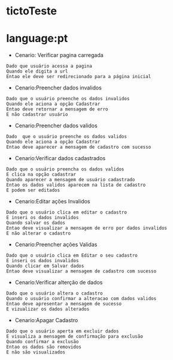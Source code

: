 # tictoTeste
# language:pt

- Cenario: Verificar pagina carregada
```
Dado que usuário acessa a pagina
Quando ele digita a url
Entao ele deve ser redirecionado para a página inicial
```
- Cenario:Preencher dados invalidos
```
Dado que o usuário preenche os dados invalidos
Quando ele aciona a opção Cadastrar
Entao deve retornar a mensagem de erro
E não cadastrar usuário
```
- Cenario:Preencher dados validos
```
Dado  que o usuário preenche os dados validos
Quando ele aciona a opção Cadastrar
Entao deve aparecer a mensagem de cadastro com sucesso
```
- Cenario:Verificar dados cadastrados
```
Dado que o usuário preencha os dados validos
E clica na opção cadastrar
Quando aparecer a mensagem de usuário cadastrado
Entao os dados validos aparecem na lista de cadastro
E podem ser editados
```
- Cenario:Editar ações Invalidos
```
Dado que o usuário clica em editar o cadastro
E inseri os dados invalidos
Quando salvar os dados
Entao deve visualizar a mensagem de erro por dados invalidos
E não alterar o cadastro
```
- Cenario:Preencher ações Validas
```
Dado que o usuário clica em Editar o seu cadastro
E inseri os dados invalidos
Quando clicar em Salvar dados
Entao deve visualizar a mensagem de cadastro com sucesso
```
- Cenario:Verificar alterção de dados
```
Dado que o usuário altera o cadastro
Quando o usuário confirmar a alteracao com dados validos
Entao deve apresentar a mensagem de sucesso
E vizualizar os dados alterados
```
- Cenario:Apagar Cadastro
```
Dado que o usuário aperta em excluir dados
E visualiza a mensagem de confirmação para exclusão
Quando confirmar a exclusão
Entao os dados são removidos 
E não são visualizados 
```
